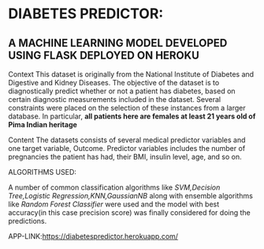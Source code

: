 # DIABETES PREDICTOR:
## A MACHINE LEARNING MODEL DEVELOPED USING FLASK DEPLOYED ON HEROKU

Context
This dataset is originally from the National Institute of Diabetes and Digestive and Kidney Diseases. The objective of the dataset is to diagnostically predict whether or not a patient has diabetes, based on certain diagnostic measurements included in the dataset. Several constraints were placed on the selection of these instances from a larger database. In particular, **all patients here are females at least 21 years old of Pima Indian heritage**

Content
The datasets consists of several medical predictor variables and one target variable, Outcome. Predictor variables includes the number of pregnancies the patient has had, their BMI, insulin level, age, and so on.

ALGORITHMS USED:

A number of common classification algorithms like _SVM,Decision Tree,Logistic Regression,KNN,GaussianNB_ along with ensemble algorithms like _Random Forest Classifier_ were used and the model with best accuracy(in this case precision score) was finally considered for doing the predictions.

APP-LINK:https://diabetespredictor.herokuapp.com/
